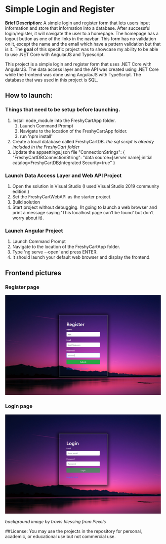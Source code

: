 # Simple Login and Register
**Brief Description:** A simple login and register form that lets users input information and store that information into a database. After successful login/register, it will navigate the user to a homepage. The homepage has a logout button as one of the links in the navbar. This form has no validation on it, except the name and the email which have a pattern validation but that is it. The **goal** of this specific project was to showcase my ability to be able to use .NET Core with AngularJS and Typescript. 

This project is a simple login and register form that uses .NET Core with AngularJS.
The data access layer and the API was created using .NET Core while the frontend was done using AngularJS with TypeScript. 
The database that was used in this project is SQL.

## How to launch: 
### Things that need to be setup before launching. 

1. Install node_module into the FreshyCartApp folder. 
    1. Launch Command Prompt
    2. Navigate to the location of the FreshyCartApp folder. 
    3. run 'npm install'
2. Create a local database called FreshyCartDB. *the sql script is already included in the FreshyCart folder*
3. Update the appsettings.json file
"ConnectionStrings": {
    "FreshyCartDBConnectionString": "data source=[server name];initial catalog=FreshyCartDB;Integrated Security=true"
  }

### Launch Data Access Layer and Web API Project

1. Open the solution in Visual Studio (I used Visual Studio 2019 community edition.)
2. Set the FreshyCartWebAPI as the starter project.
3. Build solution
4. Start project without debugging. (It going to launch a web browser and print a message saying 'This localhost page can’t be found' but don't worry about it).  

### Launch Angular Project
1. Launch Command Prompt
2. Navigate to the location of the FreshyCartApp folder. 
3. Type 'ng serve --open' and press ENTER.
4. It should launch your default web browser and display the frontend. 


## Frontend pictures 

### Register page
![alt text](https://github.com/abdinassirmuse/FreshyCart---.NET-Core-Fullstack/blob/master/Login%20and%20Register/FreshyCart/frontend%20images/register.PNG)

### Login page
![alt text](https://github.com/abdinassirmuse/FreshyCart---.NET-Core-Fullstack/blob/master/Login%20and%20Register/FreshyCart/frontend%20images/login.PNG)

*background image by travis blessing from Pexels*

##License:
You may use the projects in the repository for personal, academic, or educational use but not commercial use.
